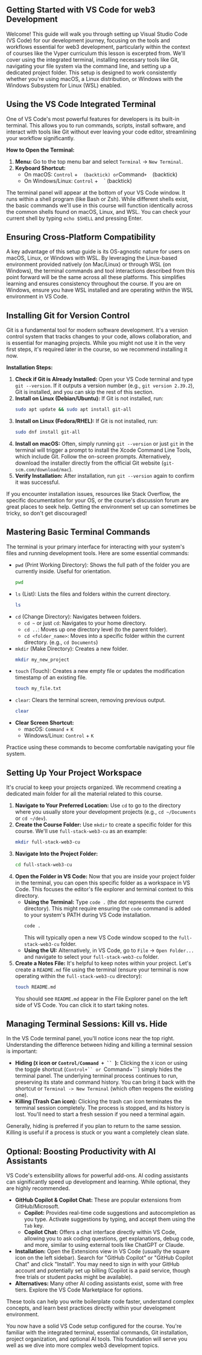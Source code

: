 ## Getting Started with VS Code for web3 Development

Welcome! This guide will walk you through setting up Visual Studio Code (VS Code) for our development journey, focusing on the tools and workflows essential for web3 development, particularly within the context of courses like the Vyper curriculum this lesson is excerpted from. We'll cover using the integrated terminal, installing necessary tools like Git, navigating your file system via the command line, and setting up a dedicated project folder. This setup is designed to work consistently whether you're using macOS, a Linux distribution, or Windows with the Windows Subsystem for Linux (WSL) enabled.

## Using the VS Code Integrated Terminal

One of VS Code's most powerful features for developers is its built-in terminal. This allows you to run commands, scripts, install software, and interact with tools like Git without ever leaving your code editor, streamlining your workflow significantly.

**How to Open the Terminal:**

1.  **Menu:** Go to the top menu bar and select `Terminal` -> `New Terminal`.
2.  **Keyboard Shortcut:**
    *   On macOS: `Control` + ` ` ` (backtick) or `Command` + ` ` ` (backtick)
    *   On Windows/Linux: `Control` + ` ` ` (backtick)

The terminal panel will appear at the bottom of your VS Code window. It runs within a shell program (like Bash or Zsh). While different shells exist, the basic commands we'll use in this course will function identically across the common shells found on macOS, Linux, and WSL. You can check your current shell by typing `echo $SHELL` and pressing Enter.

## Ensuring Cross-Platform Compatibility

A key advantage of this setup guide is its OS-agnostic nature for users on macOS, Linux, or Windows with WSL. By leveraging the Linux-based environment provided natively (on Mac/Linux) or through WSL (on Windows), the terminal commands and tool interactions described from this point forward will be the same across all these platforms. This simplifies learning and ensures consistency throughout the course. If you are on Windows, ensure you have WSL installed and are operating within the WSL environment in VS Code.

## Installing Git for Version Control

Git is a fundamental tool for modern software development. It's a version control system that tracks changes to your code, allows collaboration, and is essential for managing projects. While you might not use it in the very first steps, it's required later in the course, so we recommend installing it now.

**Installation Steps:**

1.  **Check if Git is Already Installed:** Open your VS Code terminal and type `git --version`. If it outputs a version number (e.g., `git version 2.39.2`), Git is installed, and you can skip the rest of this section.
2.  **Install on Linux (Debian/Ubuntu):** If Git is not installed, run:
    ```bash
    sudo apt update && sudo apt install git-all
    ```
3.  **Install on Linux (Fedora/RHEL):** If Git is not installed, run:
    ```bash
    sudo dnf install git-all
    ```
4.  **Install on macOS:** Often, simply running `git --version` or just `git` in the terminal will trigger a prompt to install the Xcode Command Line Tools, which include Git. Follow the on-screen prompts. Alternatively, download the installer directly from the official Git website (`git-scm.com/download/mac`).
5.  **Verify Installation:** After installation, run `git --version` again to confirm it was successful.

If you encounter installation issues, resources like Stack Overflow, the specific documentation for your OS, or the course's discussion forum are great places to seek help. Getting the environment set up can sometimes be tricky, so don't get discouraged!

## Mastering Basic Terminal Commands

The terminal is your primary interface for interacting with your system's files and running development tools. Here are some essential commands:

*   `pwd` (Print Working Directory): Shows the full path of the folder you are currently inside. Useful for orientation.
    ```bash
    pwd
    ```
*   `ls` (List): Lists the files and folders within the current directory.
    ```bash
    ls
    ```
*   `cd` (Change Directory): Navigates between folders.
    *   `cd ~` or just `cd`: Navigates to your home directory.
    *   `cd ..`: Moves up one directory level (to the parent folder).
    *   `cd <folder_name>`: Moves into a specific folder within the current directory. (e.g., `cd Documents`)
*   `mkdir` (Make Directory): Creates a new folder.
    ```bash
    mkdir my_new_project
    ```
*   `touch` (Touch): Creates a new empty file or updates the modification timestamp of an existing file.
    ```bash
    touch my_file.txt
    ```
*   `clear`: Clears the terminal screen, removing previous output.
    ```bash
    clear
    ```
*   **Clear Screen Shortcut:**
    *   macOS: `Command` + `K`
    *   Windows/Linux: `Control` + `K`

Practice using these commands to become comfortable navigating your file system.

## Setting Up Your Project Workspace

It's crucial to keep your projects organized. We recommend creating a dedicated main folder for all the material related to this course.

1.  **Navigate to Your Preferred Location:** Use `cd` to go to the directory where you usually store your development projects (e.g., `cd ~/Documents` or `cd ~/dev`).
2.  **Create the Course Folder:** Use `mkdir` to create a specific folder for this course. We'll use `full-stack-web3-cu` as an example:
    ```bash
    mkdir full-stack-web3-cu
    ```
3.  **Navigate Into the Project Folder:**
    ```bash
    cd full-stack-web3-cu
    ```
4.  **Open the Folder in VS Code:** Now that you are inside your project folder in the terminal, you can open this specific folder as a workspace in VS Code. This focuses the editor's file explorer and terminal context to this directory.
    *   **Using the Terminal:** Type `code .` (the dot represents the current directory). This might require ensuring the `code` command is added to your system's PATH during VS Code installation.
        ```bash
        code .
        ```
        This will typically open a new VS Code window scoped to the `full-stack-web3-cu` folder.
    *   **Using the UI:** Alternatively, in VS Code, go to `File` -> `Open Folder...` and navigate to select your `full-stack-web3-cu` folder.
5.  **Create a Notes File:** It's helpful to keep notes within your project. Let's create a `README.md` file using the terminal (ensure your terminal is now operating within the `full-stack-web3-cu` directory):
    ```bash
    touch README.md
    ```
    You should see `README.md` appear in the File Explorer panel on the left side of VS Code. You can click it to start taking notes.

## Managing Terminal Sessions: Kill vs. Hide

In the VS Code terminal panel, you'll notice icons near the top right. Understanding the difference between hiding and killing a terminal session is important:

*   **Hiding (`X` icon or `Control/Command + `` `):** Clicking the `X` icon or using the toggle shortcut (`Control+`` or `Command+```) simply hides the terminal panel. The underlying terminal process continues to run, preserving its state and command history. You can bring it back with the shortcut or `Terminal -> New Terminal` (which often reopens the existing one).
*   **Killing (Trash Can icon):** Clicking the trash can icon terminates the terminal session completely. The process is stopped, and its history is lost. You'll need to start a fresh session if you need a terminal again.

Generally, hiding is preferred if you plan to return to the same session. Killing is useful if a process is stuck or you want a completely clean slate.

## Optional: Boosting Productivity with AI Assistants

VS Code's extensibility allows for powerful add-ons. AI coding assistants can significantly speed up development and learning. While optional, they are highly recommended.

*   **GitHub Copilot & Copilot Chat:** These are popular extensions from GitHub/Microsoft.
    *   **Copilot:** Provides real-time code suggestions and autocompletion as you type. Activate suggestions by typing, and accept them using the `Tab` key.
    *   **Copilot Chat:** Offers a chat interface directly within VS Code, allowing you to ask coding questions, get explanations, debug code, and more, similar to using external tools like ChatGPT or Claude.
*   **Installation:** Open the Extensions view in VS Code (usually the square icon on the left sidebar). Search for "GitHub Copilot" or "GitHub Copilot Chat" and click "Install". You may need to sign in with your GitHub account and potentially set up billing (Copilot is a paid service, though free trials or student packs might be available).
*   **Alternatives:** Many other AI coding assistants exist, some with free tiers. Explore the VS Code Marketplace for options.

These tools can help you write boilerplate code faster, understand complex concepts, and learn best practices directly within your development environment.

You now have a solid VS Code setup configured for the course. You're familiar with the integrated terminal, essential commands, Git installation, project organization, and optional AI tools. This foundation will serve you well as we dive into more complex web3 development topics.
